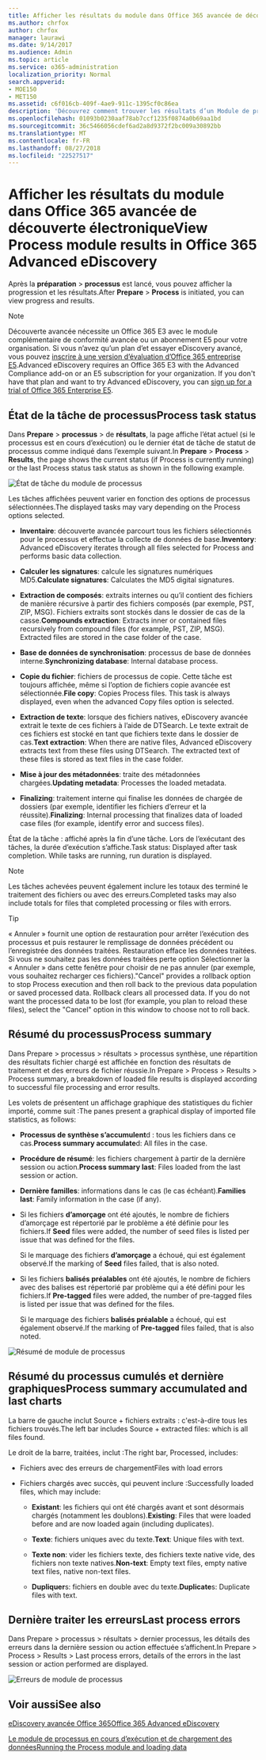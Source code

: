 ```yaml
---
title: Afficher les résultats du module dans Office 365 avancée de découverte électronique
ms.author: chrfox
author: chrfox
manager: laurawi
ms.date: 9/14/2017
ms.audience: Admin
ms.topic: article
ms.service: o365-administration
localization_priority: Normal
search.appverid:
- MOE150
- MET150
ms.assetid: c6f016cb-409f-4ae9-911c-1395cf0c86ea
description: 'Découvrez comment trouver les résultats d’un Module de processus s’exécutent dans Office 365 avancée eDiscovery, y compris l’état de tâche et processus de synthèse.  '
ms.openlocfilehash: 01093b0230aaf78ab7ccf1235f0874a0b69aa1bd
ms.sourcegitcommit: 36c5466056cdef6ad2a8d9372f2bc009a30892bb
ms.translationtype: MT
ms.contentlocale: fr-FR
ms.lasthandoff: 08/27/2018
ms.locfileid: "22527517"
---
```

# <a name="view-process-module-results-in-office-365-advanced-ediscovery"></a><span data-ttu-id="852f4-103">Afficher les résultats du module dans Office 365 avancée de découverte électronique</span><span class="sxs-lookup"><span data-stu-id="852f4-103">View Process module results in Office 365 Advanced eDiscovery</span></span>

<span data-ttu-id="852f4-104">Après la **préparation** \> **processus** est lancé, vous pouvez afficher la progression et les résultats.</span><span class="sxs-lookup"><span data-stu-id="852f4-104">After **Prepare** \> **Process** is initiated, you can view progress and results.</span></span> 
  
> [!NOTE]
> <span data-ttu-id="852f4-p101">Découverte avancée nécessite un Office 365 E3 avec le module complémentaire de conformité avancée ou un abonnement E5 pour votre organisation. Si vous n’avez qu’un plan d’et essayer eDiscovery avancé, vous pouvez [inscrire à une version d’évaluation d’Office 365 entreprise E5](https://go.microsoft.com/fwlink/p/?LinkID=698279).</span><span class="sxs-lookup"><span data-stu-id="852f4-p101">Advanced eDiscovery requires an Office 365 E3 with the Advanced Compliance add-on or an E5 subscription for your organization. If you don't have that plan and want to try Advanced eDiscovery, you can [sign up for a trial of Office 365 Enterprise E5](https://go.microsoft.com/fwlink/p/?LinkID=698279).</span></span> 
  
## <a name="process-task-status"></a><span data-ttu-id="852f4-107">État de la tâche de processus</span><span class="sxs-lookup"><span data-stu-id="852f4-107">Process task status</span></span>

<span data-ttu-id="852f4-108">Dans **Prepare** \> **processus** \> de **résultats**, la page affiche l’état actuel (si le processus est en cours d’exécution) ou le dernier état de tâche de statut de processus comme indiqué dans l’exemple suivant.</span><span class="sxs-lookup"><span data-stu-id="852f4-108">In **Prepare** \> **Process** \> **Results**, the page shows the current status (if Process is currently running) or the last Process status task status as shown in the following example.</span></span>
  
![État de tâche du module de processus](media/9430f9e7-a4dd-47c7-ac2e-2c6a60fc948b.png)
  
<span data-ttu-id="852f4-110">Les tâches affichées peuvent varier en fonction des options de processus sélectionnées.</span><span class="sxs-lookup"><span data-stu-id="852f4-110">The displayed tasks may vary depending on the Process options selected.</span></span> 
  
- <span data-ttu-id="852f4-111">**Inventaire**: découverte avancée parcourt tous les fichiers sélectionnés pour le processus et effectue la collecte de données de base.</span><span class="sxs-lookup"><span data-stu-id="852f4-111">**Inventory**: Advanced eDiscovery iterates through all files selected for Process and performs basic data collection.</span></span>
    
- <span data-ttu-id="852f4-112">**Calculer les signatures**: calcule les signatures numériques MD5.</span><span class="sxs-lookup"><span data-stu-id="852f4-112">**Calculate signatures**: Calculates the MD5 digital signatures.</span></span>
    
- <span data-ttu-id="852f4-p102">**Extraction de composés**: extraits internes ou qu’il contient des fichiers de manière récursive à partir des fichiers composés (par exemple, PST, ZIP, MSG). Fichiers extraits sont stockés dans le dossier de cas de la casse.</span><span class="sxs-lookup"><span data-stu-id="852f4-p102">**Compounds extraction**: Extracts inner or contained files recursively from compound files (for example, PST, ZIP, MSG). Extracted files are stored in the case folder of the case.</span></span>
    
- <span data-ttu-id="852f4-115">**Base de données de synchronisation**: processus de base de données interne.</span><span class="sxs-lookup"><span data-stu-id="852f4-115">**Synchronizing database**: Internal database process.</span></span>
    
- <span data-ttu-id="852f4-p103">**Copie du fichier**: fichiers de processus de copie. Cette tâche est toujours affichée, même si l’option de fichiers copie avancée est sélectionnée.</span><span class="sxs-lookup"><span data-stu-id="852f4-p103">**File copy**: Copies Process files. This task is always displayed, even when the advanced Copy files option is selected.</span></span>
    
- <span data-ttu-id="852f4-p104">**Extraction de texte**: lorsque des fichiers natives, eDiscovery avancée extrait le texte de ces fichiers à l’aide de DTSearch. Le texte extrait de ces fichiers est stocké en tant que fichiers texte dans le dossier de cas.</span><span class="sxs-lookup"><span data-stu-id="852f4-p104">**Text extraction**: When there are native files, Advanced eDiscovery extracts text from these files using DTSearch. The extracted text of these files is stored as text files in the case folder.</span></span>
    
- <span data-ttu-id="852f4-120">**Mise à jour des métadonnées**: traite des métadonnées chargées.</span><span class="sxs-lookup"><span data-stu-id="852f4-120">**Updating metadata**: Processes the loaded metadata.</span></span> 
    
- <span data-ttu-id="852f4-121">**Finalizing**: traitement interne qui finalise les données de chargée de dossiers (par exemple, identifier les fichiers d’erreur et la réussite).</span><span class="sxs-lookup"><span data-stu-id="852f4-121">**Finalizing**: Internal processing that finalizes data of loaded case files (for example, identify error and success files).</span></span> 
    
<span data-ttu-id="852f4-p105">État de la tâche : affiché après la fin d’une tâche. Lors de l’exécutant des tâches, la durée d’exécution s’affiche.</span><span class="sxs-lookup"><span data-stu-id="852f4-p105">Task status: Displayed after task completion. While tasks are running, run duration is displayed.</span></span>
  
> [!NOTE]
> <span data-ttu-id="852f4-124">Les tâches achevées peuvent également inclure les totaux des terminé le traitement des fichiers ou avec des erreurs.</span><span class="sxs-lookup"><span data-stu-id="852f4-124">Completed tasks may also include totals for files that completed processing or files with errors.</span></span> 
  
> [!TIP]
> <span data-ttu-id="852f4-p106">« Annuler » fournit une option de restauration pour arrêter l’exécution des processus et puis restaurer le remplissage de données précédent ou l’enregistrée des données traitées. Restauration efface les données traitées. Si vous ne souhaitez pas les données traitées perte option Sélectionner la « Annuler » dans cette fenêtre pour choisir de ne pas annuler (par exemple, vous souhaitez recharger ces fichiers).</span><span class="sxs-lookup"><span data-stu-id="852f4-p106">"Cancel" provides a rollback option to stop Process execution and then roll back to the previous data population or saved processed data. Rollback clears all processed data. If you do not want the processed data to be lost (for example, you plan to reload these files), select the "Cancel" option in this window to choose not to roll back.</span></span> 
  
## <a name="process-summary"></a><span data-ttu-id="852f4-128">Résumé du processus</span><span class="sxs-lookup"><span data-stu-id="852f4-128">Process summary</span></span>

<span data-ttu-id="852f4-129">Dans Prepare \> processus \> résultats \> processus synthèse, une répartition des résultats fichier chargé est affichée en fonction des résultats de traitement et des erreurs de fichier réussie.</span><span class="sxs-lookup"><span data-stu-id="852f4-129">In Prepare \> Process \> Results \> Process summary, a breakdown of loaded file results is displayed according to successful file processing and error results.</span></span>
  
<span data-ttu-id="852f4-130">Les volets de présentent un affichage graphique des statistiques du fichier importé, comme suit :</span><span class="sxs-lookup"><span data-stu-id="852f4-130">The panes present a graphical display of imported file statistics, as follows:</span></span>
  
- <span data-ttu-id="852f4-131">**Processus de synthèse s’accumulent**d : tous les fichiers dans ce cas.</span><span class="sxs-lookup"><span data-stu-id="852f4-131">**Process summary accumulate**d: All files in the case.</span></span>
    
- <span data-ttu-id="852f4-132">**Procédure de résumé**: les fichiers chargement à partir de la dernière session ou action.</span><span class="sxs-lookup"><span data-stu-id="852f4-132">**Process summary last**: Files loaded from the last session or action.</span></span> 
    
- <span data-ttu-id="852f4-133">**Dernière familles**: informations dans le cas (le cas échéant).</span><span class="sxs-lookup"><span data-stu-id="852f4-133">**Families last**: Family information in the case (if any).</span></span>
    
- <span data-ttu-id="852f4-134">Si les fichiers **d’amorçage** ont été ajoutés, le nombre de fichiers d’amorçage est répertorié par le problème a été définie pour les fichiers.</span><span class="sxs-lookup"><span data-stu-id="852f4-134">If **Seed** files were added, the number of seed files is listed per issue that was defined for the files.</span></span> 
    
    <span data-ttu-id="852f4-135">Si le marquage des fichiers **d’amorçage** a échoué, qui est également observé.</span><span class="sxs-lookup"><span data-stu-id="852f4-135">If the marking of **Seed** files failed, that is also noted.</span></span> 
    
- <span data-ttu-id="852f4-136">Si les fichiers **balisés préalables** ont été ajoutés, le nombre de fichiers avec des balises est répertorié par problème qui a été défini pour les fichiers.</span><span class="sxs-lookup"><span data-stu-id="852f4-136">If **Pre-tagged** files were added, the number of pre-tagged files is listed per issue that was defined for the files.</span></span> 
    
    <span data-ttu-id="852f4-137">Si le marquage des fichiers **balisés préalable** a échoué, qui est également observé.</span><span class="sxs-lookup"><span data-stu-id="852f4-137">If the marking of **Pre-tagged** files failed, that is also noted.</span></span> 
    
![Résumé de module de processus](media/2086a691-9e3d-4117-beb2-a5c3a9a4cc94.png)
  
## <a name="process-summary-accumulated-and-last-charts"></a><span data-ttu-id="852f4-139">Résumé du processus cumulés et dernière graphiques</span><span class="sxs-lookup"><span data-stu-id="852f4-139">Process summary accumulated and last charts</span></span>

<span data-ttu-id="852f4-140">La barre de gauche inclut Source + fichiers extraits : c'est-à-dire tous les fichiers trouvés.</span><span class="sxs-lookup"><span data-stu-id="852f4-140">The left bar includes Source + extracted files: which is all files found.</span></span> 
  
<span data-ttu-id="852f4-141">Le droit de la barre, traitées, inclut :</span><span class="sxs-lookup"><span data-stu-id="852f4-141">The right bar, Processed, includes:</span></span>
  
- <span data-ttu-id="852f4-142">Fichiers avec des erreurs de chargement</span><span class="sxs-lookup"><span data-stu-id="852f4-142">Files with load errors</span></span>
    
- <span data-ttu-id="852f4-143">Fichiers chargés avec succès, qui peuvent inclure :</span><span class="sxs-lookup"><span data-stu-id="852f4-143">Successfully loaded files, which may include:</span></span> 
    
  - <span data-ttu-id="852f4-144">**Existant**: les fichiers qui ont été chargés avant et sont désormais chargés (notamment les doublons).</span><span class="sxs-lookup"><span data-stu-id="852f4-144">**Existing**: Files that were loaded before and are now loaded again (including duplicates).</span></span>
    
  - <span data-ttu-id="852f4-145">**Texte**: fichiers uniques avec du texte.</span><span class="sxs-lookup"><span data-stu-id="852f4-145">**Text**: Unique files with text.</span></span>
    
  - <span data-ttu-id="852f4-146">**Texte non**: vider les fichiers texte, des fichiers texte native vide, des fichiers non texte natives.</span><span class="sxs-lookup"><span data-stu-id="852f4-146">**Non-text**: Empty text files, empty native text files, native non-text files.</span></span> 
    
  - <span data-ttu-id="852f4-147">**Dupliquer**s: fichiers en double avec du texte.</span><span class="sxs-lookup"><span data-stu-id="852f4-147">**Duplicate**s: Duplicate files with text.</span></span>
    
## <a name="last-process-errors"></a><span data-ttu-id="852f4-148">Dernière traiter les erreurs</span><span class="sxs-lookup"><span data-stu-id="852f4-148">Last process errors</span></span>

<span data-ttu-id="852f4-149">Dans Prepare \> processus \> résultats \> dernier processus, les détails des erreurs dans la dernière session ou action effectuée s’affichent.</span><span class="sxs-lookup"><span data-stu-id="852f4-149">In Prepare \> Process \> Results \> Last process errors, details of the errors in the last session or action performed are displayed.</span></span>
  
![Erreurs de module de processus](media/4771d0f4-4217-445a-9ba4-8b6541c5ad09.png)
  
## <a name="see-also"></a><span data-ttu-id="852f4-151">Voir aussi</span><span class="sxs-lookup"><span data-stu-id="852f4-151">See also</span></span>

[<span data-ttu-id="852f4-152">eDiscovery avancée Office 365</span><span class="sxs-lookup"><span data-stu-id="852f4-152">Office 365 Advanced eDiscovery</span></span>](office-365-advanced-ediscovery.md)
  
[<span data-ttu-id="852f4-153">Le module de processus en cours d’exécution et de chargement des données</span><span class="sxs-lookup"><span data-stu-id="852f4-153">Running the Process module and loading data</span></span>](run-the-process-module-and-load-data-in-advanced-ediscovery.md)

